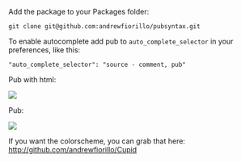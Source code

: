 Add the package to your Packages folder:

```
git clone git@github.com:andrewfiorillo/pubsyntax.git
```

To enable autocomplete add pub to `auto_complete_selector` in your preferences, like this:


```
"auto_complete_selector": "source - comment, pub"
```

Pub with html:

<img src="https://dl.dropbox.com/u/22817005/Resources/sublime/Github/pubhtml.png" />

Pub: 

<img src="https://dl.dropbox.com/u/22817005/Resources/sublime/Github/pub.png" />

If you want the colorscheme, you can grab that here: <a href="http://github.com/andrewfiorillo/Cupid">http://github.com/andrewfiorillo/Cupid</a>